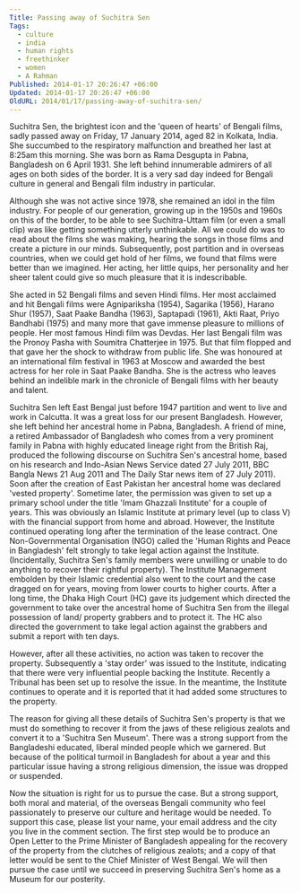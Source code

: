 ```yaml
---
Title: Passing away of Suchitra Sen
Tags:
  - culture
  - india
  - human rights
  - freethinker
  - women
  - A Rahman
Published: 2014-01-17 20:26:47 +06:00
Updated: 2014-01-17 20:26:47 +06:00
OldURL: 2014/01/17/passing-away-of-suchitra-sen/
---
```



Suchitra Sen, the brightest icon and the 'queen of hearts' of Bengali films, sadly passed away on Friday, 17 January 2014, aged 82 in Kolkata, India. She succumbed to the respiratory malfunction and breathed her last at 8:25am this morning. She was born as Rama Desgupta in Pabna, Bangladesh on 6 April 1931. She left behind innumerable admirers of all ages on both sides of the border. It is a very sad day indeed for Bengali culture in general and Bengali film industry in particular.

Although she was not active since 1978, she remained an idol in the film industry. For people of our generation, growing up in the 1950s and 1960s on this of the border, to be able to see Suchitra-Uttam film (or even a small clip) was like getting something utterly unthinkable. All we could do was to read about the films she was making, hearing the songs in those films and create a picture in our minds. Subsequently, post partition and in overseas countries, when we could get hold of her films, we found that films were better than we imagined. Her acting, her little quips, her personality and her sheer talent could give so much pleasure that it is indescribable. 
   
She acted in 52 Bengali films and seven Hindi films. Her most acclaimed and hit Bengali films were Agnipariksha (1954), Sagarika (1956), Harano Shur (1957), Saat Paake Bandha (1963), Saptapadi (1961), Akti Raat, Priyo Bandhabi (1975) and many more that gave immense pleasure to millions of people. Her most famous Hindi film was Devdas. Her last Bengali film was the Pronoy Pasha with Soumitra Chatterjee in 1975. But that film flopped and that gave her the shock to withdraw from public life. She was honoured at an international film festival in 1963 at Moscow and awarded the best actress for her role in Saat Paake Bandha. She is the actress who leaves behind an indelible mark in the chronicle of Bengali films with her beauty and talent.

	 			 

Suchitra Sen left East Bengal just before 1947 partition and went to live and work in Calcutta. It was a great loss for our present Bangladesh. However, she left behind her ancestral home in Pabna, Bangladesh.
A friend of mine, a retired Ambassador of Bangladesh who comes from a very prominent family in Pabna with highly educated lineage right from the British Raj, produced the following discourse on Suchitra Sen's ancestral home, based on his research and Indo-Asian News Service dated 27 July 2011, BBC Bangla News 21 Aug 2011 and The Daily Star news item of 27 July 2011).
Soon after the creation of East Pakistan her ancestral home was declared 'vested property'. Sometime later, the permission was given to set up a primary school under the title 'Imam Ghazzali Institute' for a couple of years. This was obviously an Islamic Institute at primary level (up to class V) with the financial support from home and abroad. However, the Institute continued operating long after the termination of the lease contract.  One Non-Governmental Organisation (NGO) called the 'Human Rights and Peace in Bangladesh' felt strongly to take legal action against the Institute. (Incidentally, Suchitra Sen's family members were unwilling or unable to do anything to recover their rightful property). The Institute Management embolden by their Islamic credential also went to the court and the case dragged on for years, moving from lower courts to higher courts. After a long time, the Dhaka High Court (HC) gave its judgement which directed the government to take over the ancestral home of Suchitra Sen from the illegal possession of land/ property grabbers and to protect it. The HC also directed the government to take legal action against the grabbers and submit a report with ten days.

However, after all these activities, no action was taken to recover the property. Subsequently a 'stay order' was issued to the Institute, indicating that there were very influential people backing the Institute. Recently a Tribunal has been set up to resolve the issue. In the meantime, the Institute continues to operate and it is reported that it had added some structures to the property. 

The reason for giving all these details of Suchitra Sen's property is that we must do something to recover it from the jaws of these religious zealots and convert it to a 'Suchitra Sen Museum'. There was a strong support from the Bangladeshi educated, liberal minded people which we garnered. But because of the political turmoil in Bangladesh for about a year and this particular issue having a strong religious dimension, the issue was dropped or suspended.

Now the situation is right for us to pursue the case. But a strong support, both moral and material, of the overseas Bengali community who feel passionately to preserve our culture and heritage would be needed. To support this case, please list your name, your email address and the city you live in the comment section. The first step would be to produce an Open Letter to the Prime Minister of Bangladesh appealing for the recovery of the property from the clutches of religious zealots; and a copy of that letter would be sent to the Chief Minister of West Bengal. We will then pursue the case until we succeed in preserving Suchitra Sen's home as a Museum for our posterity.  

